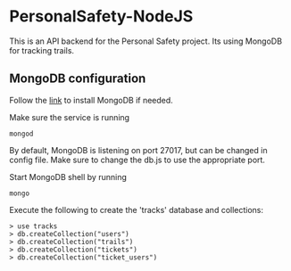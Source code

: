 ﻿# PersonalSafety-NodeJS
 
 This is an API backend for the Personal Safety project. Its using MongoDB for tracking trails.
 
 ## MongoDB configuration
 
 Follow the [link](https://docs.mongodb.com/manual/administration/install-community/) to install MongoDB if needed.
 
 Make sure the service is running
 ~~~
 mongod
 ~~~
 
By default, MongoDB is listening on port 27017, but can be changed in config file. Make sure to change the db.js to use the appropriate port.

Start MongoDB shell by running
~~~
mongo
~~~

Execute the following to create the 'tracks' database and collections:
~~~
> use tracks
> db.createCollection("users")
> db.createCollection("trails")
> db.createCollection("tickets")
> db.createCollection("ticket_users")
~~~





